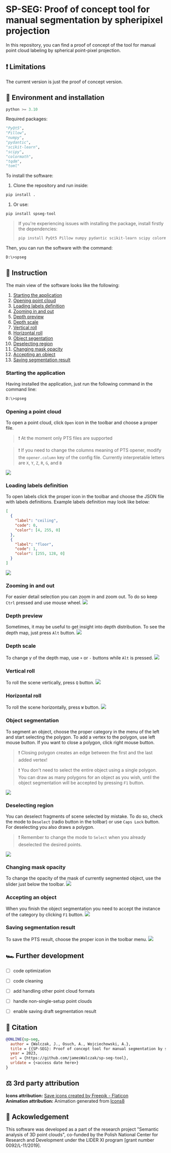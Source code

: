 # SP-SEG: Proof of concept tool for manual segmentation by spheripixel projection
In this repository, you can find a proof of concept of the tool for manual point cloud labeling by spherical point-pixel projection.

## ❗ Limitations
The current version is just the proof of concept version.

## 🔧 Environment and installation
```python
python >= 3.10
```
Required packages:
```python
"PyQt5",
"Pillow",
"numpy",
"pydantic",
"scikit-learn",
"scipy",
"colormath",
"tqdm",
"toml"
```

To install the software:
1. Clone the repository and run inside:
```bash
pip install .
```
1. Or use:
```bash
pip install spseg-tool
```

> If you're experiencing issues with installing the package, install firstly the dependencies:
> ```bash
> pip install PyQt5 Pillow numpy pydantic scikit-learn scipy colormath tqdm toml
> ```

Then, you can run the software with the command:
```bash
D:\>spseg
```


## 📖 Instruction
The main view of the software looks like the following:

1. [Starting the application](#starting-the-application)
1. [Opening point cloud](#opening-a-point-cloud)
1. [Loading labels definition](#loading-labels-definition)
1. [Zooming in and out](#zooming-in-and-out)
1. [Depth preview](#depth-preview)
1. [Depth scale](#depth-scale)
1. [Vertical roll](#vertical-roll)
1. [Horizontal roll](#horizontal-roll)
1. [Object segentation](#object-segmentation)
1. [Deselecting region](#deselecting-region)
1. [Changing mask opacity](#changing-mask-opacity)
1. [Accepting an object](#accepting-an-object)
1. [Saving segmentation result](#saving-segmentation-result)


### Starting the application
Having installed the application, just run the following command in the command line:
```bash
D:\>spseg
```
### Opening a point cloud
To open a point cloud, click `Open` icon in the toolbar and choose a proper file.
> ❗ At the moment only PTS files are supported 

> ❗ If you need to change the columns meaning of PTS opener, modify the `opener.column` key of the config file. Currently interpretable letters are `X`, `Y`, `Z`, `R`, `G`, and `B`

![](gifs/open_cloud.gif)


### Loading labels definition
To open labels click the proper icon in the toolbar and choose the JSON file with labels definitions.
Example labels definition may look like below:

```json
[
  {
    "label": "ceiling",
    "code": 0,
    "color": [4, 255, 0]
  },
  {
    "label": "floor",
    "code": 1,
    "color": [255, 128, 0]
  }
]
```

![](gifs/open_labels.gif)


### Zooming in and out
For easier detail selection you can zoom in and zoom out. To do so keep `Ctrl` pressed and use mouse wheel.
![](gifs/zoom.gif)


### Depth preview
Sometimes, it may be useful to get insight into depth distribution. To see the depth map, just press `Alt` button.
![](gifs/depth.gif)

### Depth scale
To change $\gamma$ of the depth map, use `+` or `-` buttons while `Alt` is pressed.
![](gifs/depth_scale.gif)


### Vertical roll
To roll the scene vertically, press `Q` button.
![](gifs/roll_vert.gif)


### Horizontal roll
To roll the scene horizontally, press `W` button.
![](gifs/roll_hor.gif)

### Object segmentation
To segment an object, choose the proper category in the menu of the left and start selecting the polygon.
To add a vertex to the polygon, use left mouse button. If you want to close a polygon, click right mouse button.

> ❗ Closing polygon creates an edge between the first and the last added vertex!

> ❗ You don't need to select the entire object using a single polygon. You can draw as many polygons for an object as you wish, until the object segmentation will be accepted by pressing `F1` button.

![](gifs/select.gif)

### Deselecting region
You can deselect fragments of scene selected by mistake. To do so, check the mode to `Deselect` (radio button in the tollbar) or use `Caps Lock` button.
For deselecting you also draws a polygon.

> ❗ Remember to change the mode to `Select` when you already deselected the desired points.

![](gifs/deselect.gif)

### Changing mask opacity

To change the opacity of the mask of currently segmented object, use the slider just below the toolbar.
![](gifs/transparency.gif)


### Accepting an object
When you finish the object segmentation you need to accept the instance of the category by clicking `F1` button.
![](gifs/save_obj.gif)


### Saving segmentation result
To save the PTS result, choose the proper icon in the toolbar menu.
![](gifs/save_cloud.gif)


## 🏎️ Further development
- [ ] code optimization
- [ ] code cleaning
- [ ] add handling other point cloud formats
- [ ] handle non-single-setup point clouds
- [ ] enable saving draft segmentation result


## 📝 Citation

```bibtex
@ONLINE{sp-seg,
  author = {Walczak, J., Osuch, A., Wojciechowski, A.},
  title = {{SP-SEG}: Proof of concept tool for manual segmentation by spheripixel projection},
  year = 2023,
  url = {https://github.com/jamesWalczak/sp-seg-tool},
  urldate = {<access date here>}
}
```

## ⚖️ 3rd party attribution
<b>Icons attribution:</b> <a href='https://www.flaticon.com/free-icons/save' title='save icons'>Save icons created by Freepik - Flaticon</a>
<br/>
<b>Animation attribution:</b> Animation generated from <a href='https://icons8.com'>Icons8</a>

## 🎁 Ackowledgement
This software was developed as a part of the research project "Semantic analysis of 3D point clouds", co-funded by the Polish National Center for Research and Development under the LIDER XI program [grant number 0092/L-11/2019]. 
